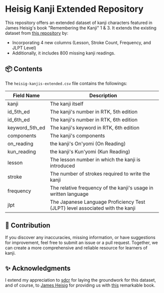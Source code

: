 # Heisig Kanji Extended Repository

This repository offers an extended dataset of kanji characters featured in James Heisig's book "Remembering the Kanji" 1 & 3. It extends the existing dataset from [this repository](https://github.com/sdcr/heisig-kanjis) by:
- Incorporating 4 new columns (Lesson, Stroke Count, Frequency, and JLPT Level)
- Additionally, it includes 800 missing kanji readings.

## 📦 Contents

The  `heisig-kanjis-extended.csv` file contains the followings:

| Field Name     | Description                                                                   |
| -------------- | ----------------------------------------------------------------------------- |
| kanji          | The kanji itself                                                              |
| id_5th_ed      | The kanji's number in RTK, 5th edition                                        |
| id_6th_ed      | The kanji's number in RTK, 6th edition                                        |
| keyword_5th_ed | The kanji's keyword in RTK, 6th edition                                       |
| components     | The kanji's components                                                        |
| on_reading     | the kanji's On'yomi (On Reading)                                              |
| kun_reading    | the kanji's Kun'yomi (Kun Reading)                                            |
| lesson         | The lesson number in which the kanji is introduced                            |
| stroke         | The number of strokes required to write the kanji                             |
| frequency      | The relative frequency of the kanji's usage in written language               |
| jlpt           | The Japanese Language Proficiency Test (JLPT) level associated with the kanji |

## 🤝 Contribution

If you discover any inaccuracies, missing information, or have suggestions for improvement, feel free to submit an issue or a pull request. Together, we can create a more comprehensive and reliable resource for learners of kanji.

## ✨ Acknowledgments

I extend my appreciation to [sdcr](https://github.com/sdcr) for laying the groundwork for this dataset, and of course, to [James Heisig](https://en.wikipedia.org/wiki/James_Heisig) for providing us with [this](https://www.goodreads.com/en/book/show/749106) remarkable book.
